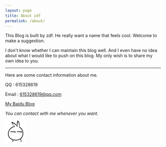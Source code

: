```yaml
---
layout: page
title: About zdf
permalink: /about/
---
```


This Blog is built by zdf. He really want a name that feels cool. Welcome to make a suggestion.

I don't know whether I can maintain this blog well. And I even have no idea about what I would like to push on this blog. My only wish is to share my own idea to you.

***

Here are some contact information about me.

QQ : 615328619

Email : 615328619@qq.com

[My Baidu Blog](http://hi.baidu.com/zdf615328619)

*You can contact with me whenever you want.*

![rabit](/images/rabit.gif)